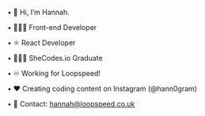 • 👋 Hi, I’m Hannah.

• 👩🏼‍💻 Front-end Developer

• ⚛️ React Developer 

• 👩🏼‍🎓 SheCodes.io Graduate

• ♾️ Working for Loopspeed! 

• ❤️ Creating coding content on Instagram (@hann0gram)

• 📧 Contact: hannah@loopspeed.co.uk

<!---
hann0r/hann0r is a ✨ special ✨ repository because its `README.md` (this file) appears on your GitHub profile.
You can click the Preview link to take a look at your changes.
--->
